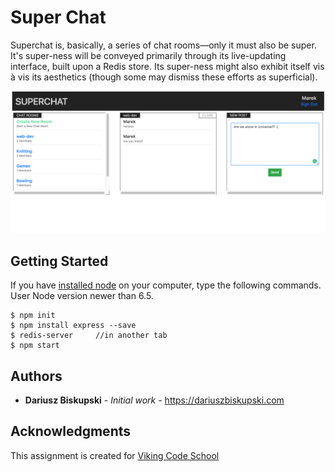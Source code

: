 
# Super Chat
Superchat is, basically, a series of chat rooms—only it must also be super. It's super-ness will be conveyed primarily through its live-updating interface, built upon a Redis store. Its super-ness might also exhibit itself vis à vis its aesthetics (though some may dismiss these efforts as superficial).

<p align="center">
  <img src="/public/img/live_view.png" width="650"/>
</p>

## Getting Started

If you have [installed node](https://nodejs.org/en/download/) on your computer, type the following commands. User Node version newer than 6.5.

```
$ npm init
$ npm install express --save
$ redis-server     //in another tab
$ npm start
```


## Authors

* **Dariusz Biskupski** - *Initial work* - https://dariuszbiskupski.com


## Acknowledgments

This assignment is created for [Viking Code School](https://www.vikingcodeschool.com/)
